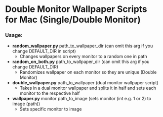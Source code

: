# Double Monitor Wallpaper Scripts for Mac (Single/Double Monitor)
### Usage:

* **random_wallpaper.py** path_to_wallpaper_dir (can omit this arg if you change DEFAULT_DIR in script)
   - Changes wallpapers on every monitor to a random one in path
* **random_on_both.py** path_to_wallpaper_dir (can omit this arg if you change DEFAULT_DIR)
   - Randomizes wallpaper on each monitor so they are unique (Double Monitor)
* **double_wallpaper.py** path_to_wallpaper (dual monitor wallpaper script)
   - Takes in a dual monitor wallpaper and splits it in half and sets each monitor to the respective half
* **wallpaper.py** monitor path_to_image (sets monitor (int e.g. 1 or 2) to image (path))
   - Sets specific monitor to image
